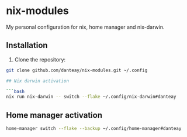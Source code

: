 # nix-modules

My personal configuration for nix, home manager and nix-darwin.

## Installation

1. Clone the repository:

```bash
git clone github.com/danteay/nix-modules.git ~/.config

## Nix darwin activation

```bash
nix run nix-darwin -- switch --flake ~/.config/nix-darwin#danteay
```

## Home manager activation

```bash
home-manager switch --flake --backup ~/.config/home-manager#danteay
```
